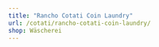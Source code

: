 ```yaml
---
title: "Rancho Cotati Coin Laundry"
url: /cotati/rancho-cotati-coin-laundry/
shop: Wäscherei
---
```

